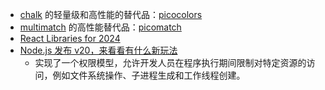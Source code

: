 - [chalk](https://github.com/chalk/chalk) 的轻量级和高性能的替代品：[picocolors](https://github.com/alexeyraspopov/picocolors)
- [multimatch](https://github.com/sindresorhus/multimatch) 的高性能替代品：[picomatch](https://github.com/micromatch/picomatch)
- [React Libraries for 2024](https://www.robinwieruch.de/react-libraries/)
- [Node.js 发布 v20，来看看有什么新玩法](https://liruifengv.com/posts/node-v20/)
	- 实现了一个权限模型，允许开发人员在程序执行期间限制对特定资源的访问，例如文件系统操作、子进程生成和工作线程创建。